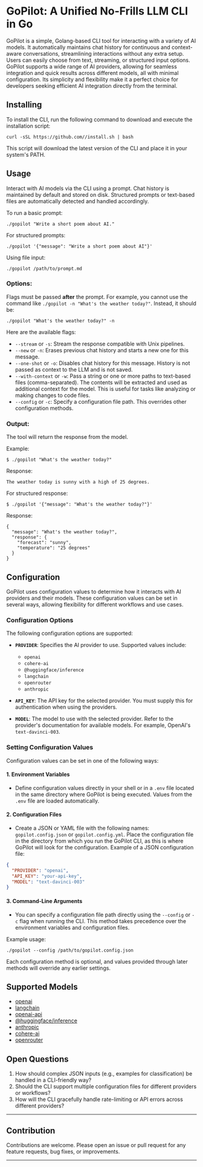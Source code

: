 # GoPilot: A Unified No-Frills LLM CLI in Go

GoPilot is a simple, Golang-based CLI tool for interacting with a variety of AI models. It automatically maintains chat history for continuous and context-aware conversations, streamlining interactions without any extra setup. Users can easily choose from text, streaming, or structured input options. GoPilot supports a wide range of AI providers, allowing for seamless integration and quick results across different models, all with minimal configuration. Its simplicity and flexibility make it a perfect choice for developers seeking efficient AI integration directly from the terminal.

## Installing

To install the CLI, run the following command to download and execute the installation script:

```
curl -sSL https://github.com//install.sh | bash
```

This script will download the latest version of the CLI and place it in your system's PATH.

## Usage

Interact with AI models via the CLI using a prompt. Chat history is maintained by default and stored on disk. Structured prompts or text-based files are automatically detected and handled accordingly.


To run a basic prompt:

```
./gopilot "Write a short poem about AI."
```

For structured prompts:

```
./gopilot '{"message": "Write a short poem about AI"}'
```

Using file input:

```
./gopilot /path/to/prompt.md
```

### Options:

Flags must be passed **after** the prompt. For example, you cannot use the command like `./gopilot -n "What's the weather today?"`. Instead, it should be:

```
./gopilot "What's the weather today?" -n
```

Here are the available flags:

- `--stream` or `-s`: Stream the response compatible with Unix pipelines.
- `--new` or `-n`: Erases previous chat history and starts a new one for this message.
- `--one-shot` or `-o`: Disables chat history for this message. History is not passed as context to the LLM and is not saved.
- `--with-context` or `-w`: Pass a string or one or more paths to text-based files (comma-separated). The contents will be extracted and used as additional context for the model. This is useful for tasks like analyzing or making changes to code files.
- `--config` or `-c`: Specify a configuration file path. This overrides other configuration methods.

### Output:

The tool will return the response from the model.

Example:

```
$ ./gopilot "What's the weather today?"
```

Response:

```
The weather today is sunny with a high of 25 degrees.
```

For structured response:

```
$ ./gopilot '{"message": "What's the weather today?"}'
```

Response:

```
{
  "message": "What's the weather today?",
  "response": {
    "forecast": "sunny",
    "temperature": "25 degrees"
  }
}
```

## Configuration

GoPilot uses configuration values to determine how it interacts with AI providers and their models. These configuration values can be set in several ways, allowing flexibility for different workflows and use cases.

### Configuration Options

The following configuration options are supported:

- **`PROVIDER`**: Specifies the AI provider to use. Supported values include:
  - `openai`
  - `cohere-ai`
  - `@huggingface/inference`
  - `langchain`
  - `openrouter`
  - `anthropic`
  
- **`API_KEY`**: The API key for the selected provider. You must supply this for authentication when using the providers.
  
- **`MODEL`**: The model to use with the selected provider. Refer to the provider's documentation for available models. For example, OpenAI's `text-davinci-003`.

### Setting Configuration Values

Configuration values can be set in one of the following ways:

#### 1. **Environment Variables**
   - Define configuration values directly in your shell or in a `.env` file located in the same directory where GoPilot is being executed. Values from the `.env` file are loaded automatically.

#### 2. **Configuration Files**
   - Create a JSON or YAML file with the following names: `gopilot.config.json` or `gopilot.config.yml`. Place the configuration file in the directory from which you run the GoPilot CLI, as this is where GoPilot will look for the configuration. Example of a JSON configuration file:

   ```json
   {
     "PROVIDER": "openai",
     "API_KEY": "your-api-key",
     "MODEL": "text-davinci-003"
   }
   ```

#### 3. **Command-Line Arguments**
   - You can specify a configuration file path directly using the `--config` or `-c` flag when running the CLI. This method takes precedence over the environment variables and configuration files.

   Example usage:

   ```
   ./gopilot --config /path/to/gopilot.config.json
   ```

Each configuration method is optional, and values provided through later methods will override any earlier settings.

## Supported Models

- [openai](https://platform.openai.com/docs)
- [langchain](https://docs.langchain.com/)
- [openai-api](https://github.com/KartikTalwar/openai-api)
- [@huggingface/inference](https://huggingface.co/docs/api-inference/)
- [anthropic](https://console.anthropic.com/docs)
- [cohere-ai](https://docs.cohere.ai/)
- [openrouter](https://github.com/openrouter-ai/openrouter)

## Open Questions

1. How should complex JSON inputs (e.g., examples for classification) be handled in a CLI-friendly way?
2. Should the CLI support multiple configuration files for different providers or workflows?
3. How will the CLI gracefully handle rate-limiting or API errors across different providers?

---

## Contribution

Contributions are welcome. Please open an issue or pull request for any feature requests, bug fixes, or improvements.

---
